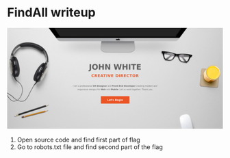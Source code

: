 <h1>FindAll writeup</h1>

![This is an image](https://github.com/infosecby/InfoSecBY-CTF/blob/main/CTF%202021/Tasks/Hello/FindAll/FindAll.png)

1) Open source code and find first part of flag
2) Go to robots.txt file and find second part of the flag
